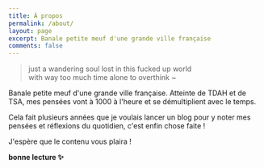 ```yaml
---
title: À propos
permalink: /about/
layout: page
excerpt: Banale petite meuf d'une grande ville française
comments: false
---
```


> just a wandering soul lost in this fucked up world 
<br/>with way too much time alone to overthink ~

Banale petite meuf d'une grande ville française. Atteinte de TDAH et de TSA, mes pensées vont à 1000 à l'heure et se démultiplient avec le temps.

Cela fait plusieurs années que je voulais lancer un blog pour y noter mes pensées et réflexions du quotidien, c'est enfin chose faite ! 

J'espère que le contenu vous plaira !

**bonne lecture ✨**